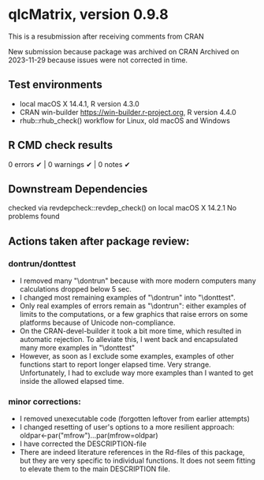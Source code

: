 # qlcMatrix, version 0.9.8

This is a resubmission after receiving comments from CRAN

New submission because package was archived on CRAN
Archived on 2023-11-29 because issues were not corrected in time.

## Test environments
* local macOS X 14.4.1, R version 4.3.0
* CRAN win-builder https://win-builder.r-project.org, R version 4.4.0
* rhub::rhub_check() workflow for Linux, old macOS and Windows

## R CMD check results
0 errors ✔ | 0 warnings ✔ | 0 notes ✔

## Downstream Dependencies
checked via revdepcheck::revdep_check() on local macOS X 14.2.1
No problems found

## Actions taken after package review:

### dontrun/donttest

- I removed many "\dontrun" because with more modern computers many calculations dropped below 5 sec.
- I changed most remaining examples of "\dontrun" into "\donttest". 
- Only real examples of errors remain as "\dontrun": either examples of limits to the computations, or a few graphics that raise errors on some platforms because of Unicode non-compliance.
- On the CRAN-devel-builder it took a bit more time, which resulted in automatic rejection. To alleviate this, I went back and encapsulated many more examples in "\donttest"
- However, as soon as I exclude some examples, examples of other functions start to report longer elapsed time. Very strange. Unfortunately, I had to exclude way more examples than I wanted to get inside the allowed elapsed time.

### minor corrections:

- I removed unexecutable code (forgotten leftover from earlier attempts)
- I changed resetting of user's options to a more resilient approach: oldpar<-par("mfrow")...par(mfrow=oldpar)
- I have corrected the DESCRIPTION-file
- There are indeed literature references in the Rd-files of this package, but they are very specific to individual functions. It does not seem fitting to elevate them to the main DESCRIPTION file.
